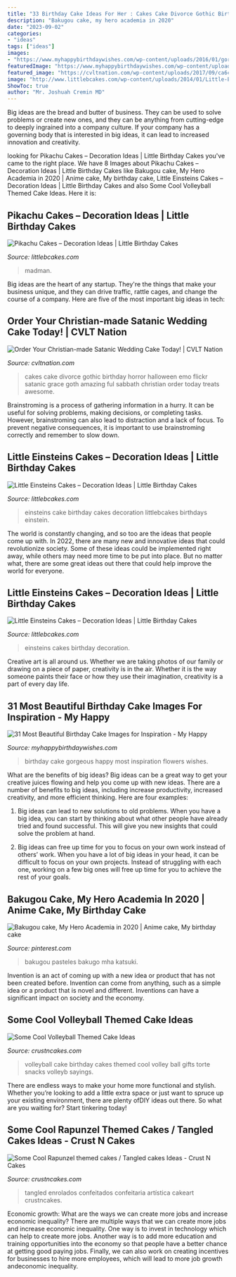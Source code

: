 ```yaml
---
title: "33 Birthday Cake Ideas For Her : Cakes Cake Divorce Gothic Birthday Horror Halloween Emo Flickr Satanic Grace Goth Amazing Ful Sabbath Christian Order Today Treats Awesome"
description: "Bakugou cake, my hero academia in 2020"
date: "2023-09-02"
categories:
- "ideas"
tags: ["ideas"]
images:
- "https://www.myhappybirthdaywishes.com/wp-content/uploads/2016/01/gorgeous-birthday-cake-images-with-flowers.jpg"
featuredImage: "https://www.myhappybirthdaywishes.com/wp-content/uploads/2016/01/gorgeous-birthday-cake-images-with-flowers.jpg"
featured_image: "https://cvltnation.com/wp-content/uploads/2017/09/ca6c957d3fa16696cedb014bd9e7244c.jpg"
image: "http://www.littlebcakes.com/wp-content/uploads/2014/01/Little-Einsteins-Birthday-Cakes.jpg"
ShowToc: true
author: "Mr. Joshuah Cremin MD"
---
```



Big ideas are the bread and butter of business. They can be used to solve problems or create new ones, and they can be anything from cutting-edge to deeply ingrained into a company culture. If your company has a governing body that is interested in big ideas, it can lead to increased innovation and creativity.

	

		
looking for Pikachu Cakes – Decoration Ideas | Little Birthday Cakes you've came to the right place. We have 8 Images about Pikachu Cakes – Decoration Ideas | Little Birthday Cakes like Bakugou cake, My Hero Academia in 2020 | Anime cake, My birthday cake, Little Einsteins Cakes – Decoration Ideas | Little Birthday Cakes and also Some Cool Volleyball Themed Cake Ideas. Here it is:
		
    
## Pikachu Cakes – Decoration Ideas | Little Birthday Cakes

<img loading=lazy src="https://www.littlebcakes.com/wp-content/uploads/2014/01/Pikachu-Cake-Pictures.jpg" onerror="this.onerror=null;this.src='https://tse4.mm.bing.net/th?id=OIP.BLFWzM_7Ixtzs1jceFknXgHaIA&amp;pid=15.1';" alt="Pikachu Cakes – Decoration Ideas | Little Birthday Cakes">

_Source: littlebcakes.com_

>madman. 

	

Big ideas are the heart of any startup. They're the things that make your business unique, and they can drive traffic, rattle cages, and change the course of a company. Here are five of the most important big ideas in tech: 

    
## Order Your Christian-made Satanic Wedding Cake Today! | CVLT Nation

<img loading=lazy src="https://cvltnation.com/wp-content/uploads/2017/09/ca6c957d3fa16696cedb014bd9e7244c.jpg" onerror="this.onerror=null;this.src='https://tse2.mm.bing.net/th?id=OIP.gX1NzyzZvQqob1VkvYbJYAHaJ4&amp;pid=15.1';" alt="Order Your Christian-made Satanic Wedding Cake Today! | CVLT Nation">

_Source: cvltnation.com_

>cakes cake divorce gothic birthday horror halloween emo flickr satanic grace goth amazing ful sabbath christian order today treats awesome. 

	

Brainstroming is a process of gathering information in a hurry. It can be useful for solving problems, making decisions, or completing tasks. However, brainstroming can also lead to distraction and a lack of focus. To prevent negative consequences, it is important to use brainstroming correctly and remember to slow down.

    
## Little Einsteins Cakes – Decoration Ideas | Little Birthday Cakes

<img loading=lazy src="http://www.littlebcakes.com/wp-content/uploads/2014/01/Little-Einsteins-Birthdays-Cake-768x1024.jpg" onerror="this.onerror=null;this.src='https://tse2.mm.bing.net/th?id=OIP.OT8DsuXgX4rehHZfltf8-gHaJ4&amp;pid=15.1';" alt="Little Einsteins Cakes – Decoration Ideas | Little Birthday Cakes">

_Source: littlebcakes.com_

>einsteins cake birthday cakes decoration littlebcakes birthdays einstein. 

	

The world is constantly changing, and so too are the ideas that people come up with. In 2022, there are many new and innovative ideas that could revolutionize society. Some of these ideas could be implemented right away, while others may need more time to be put into place. But no matter what, there are some great ideas out there that could help improve the world for everyone.

    
## Little Einsteins Cakes – Decoration Ideas | Little Birthday Cakes

<img loading=lazy src="http://www.littlebcakes.com/wp-content/uploads/2014/01/Little-Einsteins-Birthday-Cakes.jpg" onerror="this.onerror=null;this.src='https://tse3.mm.bing.net/th?id=OIP.tQf9aJCfiXBNNW6bbp_YZwHaF6&amp;pid=15.1';" alt="Little Einsteins Cakes – Decoration Ideas | Little Birthday Cakes">

_Source: littlebcakes.com_

>einsteins cakes birthday decoration. 

	

Creative art is all around us. Whether we are taking photos of our family or drawing on a piece of paper, creativity is in the air. Whether it is the way someone paints their face or how they use their imagination, creativity is a part of every day life.

    
## 31 Most Beautiful Birthday Cake Images For Inspiration - My Happy

<img loading=lazy src="https://www.myhappybirthdaywishes.com/wp-content/uploads/2016/01/gorgeous-birthday-cake-images-with-flowers.jpg" onerror="this.onerror=null;this.src='https://tse3.mm.bing.net/th?id=OIP.QgypCybFwBwio4WYKEvPUAHaKP&amp;pid=15.1';" alt="31 Most Beautiful Birthday Cake Images for Inspiration - My Happy">

_Source: myhappybirthdaywishes.com_

>birthday cake gorgeous happy most inspiration flowers wishes. 

	

What are the benefits of big ideas?
Big ideas can be a great way to get your creative juices flowing and help you come up with new ideas. There are a number of benefits to big ideas, including increase productivity, increased creativity, and more efficient thinking. Here are four examples:
1. Big ideas can lead to new solutions to old problems. When you have a big idea, you can start by thinking about what other people have already tried and found successful. This will give you new insights that could solve the problem at hand.

2. Big ideas can free up time for you to focus on your own work instead of others’ work. When you have a lot of big ideas in your head, it can be difficult to focus on your own projects. Instead of struggling with each one, working on a few big ones will free up time for you to achieve the rest of your goals.

    
## Bakugou Cake, My Hero Academia In 2020 | Anime Cake, My Birthday Cake

<img loading=lazy src="https://i.pinimg.com/736x/82/b4/77/82b4772412937f5659f39232f0646ed9.jpg" onerror="this.onerror=null;this.src='https://tse4.mm.bing.net/th?id=OIP.24o1rjVViKTNTvzJIhcaDwHaJ3&amp;pid=15.1';" alt="Bakugou cake, My Hero Academia in 2020 | Anime cake, My birthday cake">

_Source: pinterest.com_

>bakugou pasteles bakugo mha katsuki. 

	

Invention is an act of coming up with a new idea or product that has not been created before. Invention can come from anything, such as a simple idea or a product that is novel and different. Inventions can have a significant impact on society and the economy.

    
## Some Cool Volleyball Themed Cake Ideas

<img loading=lazy src="http://www.crustncakes.com/blog/wp-content/uploads/2017/07/14d8e0a062b12314011d697bb93ce1ad-volleyball-birthday-cakes-volleyball-cake-ideas.jpg" onerror="this.onerror=null;this.src='https://tse2.mm.bing.net/th?id=OIP.oR8sb-Nb2mI4rJLiTvvurAHaJ3&amp;pid=15.1';" alt="Some Cool Volleyball Themed Cake Ideas">

_Source: crustncakes.com_

>volleyball cake birthday cakes themed cool volley ball gifts torte snacks volleyb sayings. 

	

There are endless ways to make your home more functional and stylish. Whether you’re looking to add a little extra space or just want to spruce up your existing environment, there are plenty ofDIY ideas out there. So what are you waiting for? Start tinkering today!

    
## Some Cool Rapunzel Themed Cakes / Tangled Cakes Ideas - Crust N Cakes

<img loading=lazy src="http://www.crustncakes.com/blog/wp-content/uploads/2016/12/5fb2b81e7194b0770d6c47e7ddeb3091.jpg" onerror="this.onerror=null;this.src='https://tse2.mm.bing.net/th?id=OIP.pwE0yphLVsdF6EKB3SzsMwHaJ4&amp;pid=15.1';" alt="Some Cool Rapunzel themed cakes / Tangled cakes Ideas - Crust N Cakes">

_Source: crustncakes.com_

>tangled enrolados confeitados confeitaria artística cakeart crustncakes. 

	

Economic growth: What are the ways we can create more jobs and increase economic inequality?
There are multiple ways that we can create more jobs and increase economic inequality. One way is to invest in technology which can help to create more jobs. Another way is to add more education and training opportunities into the economy so that people have a better chance at getting good paying jobs. Finally, we can also work on creating incentives for businesses to hire more employees, which will lead to more job growth andeconomic inequality.

